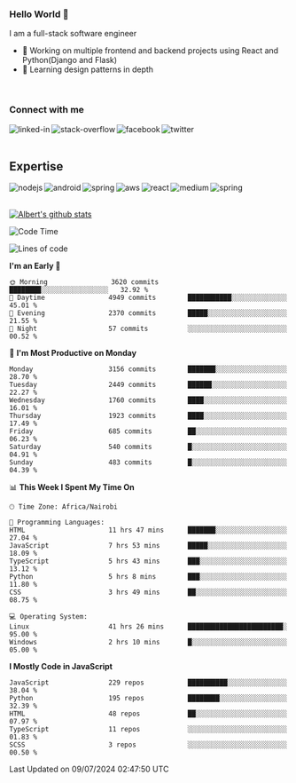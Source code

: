 

### Hello World 👋
I am a full-stack software engineer
- 🔭 Working on multiple frontend and backend projects using React and Python(Django and Flask)
- 🌱 Learning design patterns in depth

<br>

### Connect with me

[<img align="left" alt="linked-in" src="https://img.shields.io/badge/linkedin-%230077B5.svg?&style=for-the-badge&logo=linkedin&logoColor=white" />](https://www.linkedin.com/in/albert-byrone/)

<!-- [<img align="left" alt="medium" src="https://img.shields.io/badge/medium-%2312100E.svg?&style=for-the-badge&logo=medium&logoColor=white" />](https://56faisal.medium.com/) -->

[<img align="left" alt="stack-overflow" src="https://img.shields.io/badge/stack%20overflow-FE7A16?logo=stack-overflow&logoColor=white&style=for-the-badge" />](https://stackoverflow.com/users/11916317/albert-byrone)

[<img align="left" alt="facebook" src="https://img.shields.io/badge/facebook-%231877F2.svg?&style=for-the-badge&logo=facebook&logoColor=white" />](https://web.facebook.com/albert.byrone.1/)

[<img align="left" alt="twitter" src="https://img.shields.io/badge/twitter-%231DA1F2.svg?&style=for-the-badge&logo=twitter&logoColor=white" />](https://twitter.com/byrone_albert)

<br>

<br>

## Expertise
<img align="left" alt="nodejs" src="https://img.shields.io/badge/python%20-%2343853D.svg?&style=for-the-badge&logo=node.js&logoColor=white" />
<img align="left" alt="android" src="https://img.shields.io/badge/Flask-3DDC84?logo=android&logoColor=white&style=for-the-badge" />
<img align="left" alt="spring" src="https://img.shields.io/badge/drf%20-%236DB33F.svg?&style=for-the-badge&logo=spring&logoColor=white" />
<img align="left" alt="aws" src="https://img.shields.io/badge/django%20AWS-%23232F3E?logo=amazon-aws&logoColor=white&style=for-the-badge" />
<img align="left" alt="react" src="https://img.shields.io/badge/react%20-%2320232a.svg?&style=for-the-badge&logo=react&logoColor=%2361DAFB" />
<img align="left" alt="medium" src="https://img.shields.io/badge/Angular-%23316192.svg?&style=for-the-badge&logo=postgresql&logoColor=white" />
<img align="left" alt="spring" src="https://img.shields.io/badge/Javascript%20-%236DB33F.svg?&style=for-the-badge&logo=spring&logoColor=white" />
<br>
<br>


[![Albert's github stats](https://github-readme-stats.vercel.app/api?username=Albert-Byrone&count_private=true&show_icons=true&theme=radical&hide_rank=false)](https://github.com/anuraghazra/github-readme-stats)

<!-- [![Top Langs](https://github-readme-stats.vercel.app/api/top-langs/?username=Albert-Byrone&layout=compact)](https://github.com/anuraghazra/github-readme-stats) -->

<!--
**Albert-Byrone/Albert-Byrone** is a ✨ _special_ ✨ repository because its `README.md` (this file) appears on your GitHub profile.

Here are some ideas to get you started:

- 🔭 I’m currently working on ...
- 🌱 I’m currently learning ...
- 👯 I’m looking to collaborate on ...
- 🤔 I’m looking for help with ...
- 💬 Ask me about ...
- 📫 How to reach me: ...
- 😄 Pronouns: ...
- ⚡ Fun fact: ...
-->


<!--START_SECTION:waka-->
![Code Time](http://img.shields.io/badge/Code%20Time-1%2C259%20hrs%2016%20mins-blue)

![Lines of code](https://img.shields.io/badge/From%20Hello%20World%20I%27ve%20Written-65.5%20million%20lines%20of%20code-blue)

**I'm an Early 🐤** 

```text
🌞 Morning                3620 commits        ████████░░░░░░░░░░░░░░░░░   32.92 % 
🌆 Daytime                4949 commits        ███████████░░░░░░░░░░░░░░   45.01 % 
🌃 Evening                2370 commits        █████░░░░░░░░░░░░░░░░░░░░   21.55 % 
🌙 Night                  57 commits          ░░░░░░░░░░░░░░░░░░░░░░░░░   00.52 % 
```
📅 **I'm Most Productive on Monday** 

```text
Monday                   3156 commits        ███████░░░░░░░░░░░░░░░░░░   28.70 % 
Tuesday                  2449 commits        ██████░░░░░░░░░░░░░░░░░░░   22.27 % 
Wednesday                1760 commits        ████░░░░░░░░░░░░░░░░░░░░░   16.01 % 
Thursday                 1923 commits        ████░░░░░░░░░░░░░░░░░░░░░   17.49 % 
Friday                   685 commits         ██░░░░░░░░░░░░░░░░░░░░░░░   06.23 % 
Saturday                 540 commits         █░░░░░░░░░░░░░░░░░░░░░░░░   04.91 % 
Sunday                   483 commits         █░░░░░░░░░░░░░░░░░░░░░░░░   04.39 % 
```


📊 **This Week I Spent My Time On** 

```text
🕑︎ Time Zone: Africa/Nairobi

💬 Programming Languages: 
HTML                     11 hrs 47 mins      ███████░░░░░░░░░░░░░░░░░░   27.04 % 
JavaScript               7 hrs 53 mins       █████░░░░░░░░░░░░░░░░░░░░   18.09 % 
TypeScript               5 hrs 43 mins       ███░░░░░░░░░░░░░░░░░░░░░░   13.12 % 
Python                   5 hrs 8 mins        ███░░░░░░░░░░░░░░░░░░░░░░   11.80 % 
CSS                      3 hrs 49 mins       ██░░░░░░░░░░░░░░░░░░░░░░░   08.75 % 

💻 Operating System: 
Linux                    41 hrs 26 mins      ████████████████████████░   95.00 % 
Windows                  2 hrs 10 mins       █░░░░░░░░░░░░░░░░░░░░░░░░   05.00 % 
```

**I Mostly Code in JavaScript** 

```text
JavaScript               229 repos           ██████████░░░░░░░░░░░░░░░   38.04 % 
Python                   195 repos           ████████░░░░░░░░░░░░░░░░░   32.39 % 
HTML                     48 repos            ██░░░░░░░░░░░░░░░░░░░░░░░   07.97 % 
TypeScript               11 repos            ░░░░░░░░░░░░░░░░░░░░░░░░░   01.83 % 
SCSS                     3 repos             ░░░░░░░░░░░░░░░░░░░░░░░░░   00.50 % 
```




 Last Updated on 09/07/2024 02:47:50 UTC
<!--END_SECTION:waka-->
